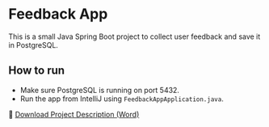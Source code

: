 # Feedback App

This is a small Java Spring Boot project to collect user feedback and save it in PostgreSQL.

## How to run

- Make sure PostgreSQL is running on port 5432.
- Run the app from IntelliJ using `FeedbackAppApplication.java`.

📄 [Download Project Description (Word)](Feedback_App_Project_Description.docx)
